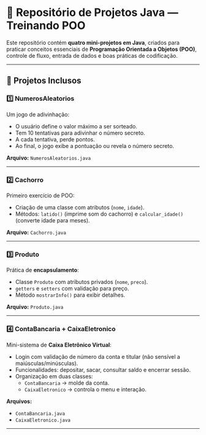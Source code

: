 # 🚀 Repositório de Projetos Java — Treinando POO

Este repositório contém **quatro mini-projetos em Java**, criados para praticar conceitos essenciais de **Programação Orientada a Objetos (POO)**, controle de fluxo, entrada de dados e boas práticas de codificação.

---

## 📂 **Projetos Inclusos**

### 1️⃣ NumerosAleatorios
Um jogo de adivinhação:
- O usuário define o valor máximo a ser sorteado.
- Tem 10 tentativas para adivinhar o número secreto.
- A cada tentativa, perde pontos.
- Ao final, o jogo exibe a pontuação ou revela o número secreto.

**Arquivo:** `NumerosAleatorios.java`

---

### 2️⃣ Cachorro
Primeiro exercício de POO:
- Criação de uma classe com atributos (`nome`, `idade`).
- Métodos: `latido()` (imprime som do cachorro) e `calcular_idade()` (converte idade para meses).

**Arquivo:** `Cachorro.java`

---

### 3️⃣ Produto
Prática de **encapsulamento**:
- Classe `Produto` com atributos privados (`nome`, `preco`).
- `getters` e `setters` com validação para preço.
- Método `mostrarInfo()` para exibir detalhes.

**Arquivo:** `Produto.java`

---

### 4️⃣ ContaBancaria + CaixaEletronico
Mini-sistema de **Caixa Eletrônico Virtual**:
- Login com validação de número da conta e titular (não sensível a maiúsculas/minúsculas).
- Funcionalidades: depositar, sacar, consultar saldo e encerrar sessão.
- Organização em duas classes:
  - `ContaBancaria` → molde da conta.
  - `CaixaEletronico` → controla o menu e interação.

**Arquivos:**  
- `ContaBancaria.java`  
- `CaixaEletronico.java`

---
